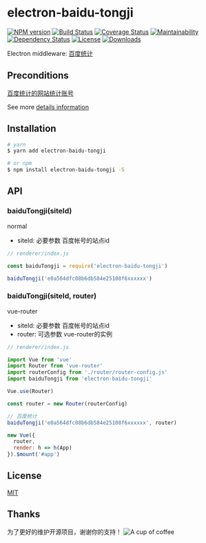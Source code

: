 # electron-baidu-tongji

[![NPM version][npm-image]][npm-url]
[![Build Status][travis-image]][travis-url]
[![Coverage Status][coveralls-image]][coveralls-url]
[![Maintainability][codeclimate-image]][codeclimate-url]
[![Dependency Status][david-image]][david-url]
[![License][license-image]][license-url]
[![Downloads][downloads-image]][downloads-url]

Electron middleware: [百度统计](https://tongji.baidu.com/)

## Preconditions
  [百度统计的网站统计账号](https://tongji.baidu.com/web/homepage/index)

  See more [details information](https://joehecn.github.io/electron-baidu-tongji/)

## Installation

``` bash
# yarn
$ yarn add electron-baidu-tongji

# or npm
$ npm install electron-baidu-tongji -S

```

## API

### baiduTongji(siteId)

normal
- siteId: 必要参数 百度帐号的站点id

``` javascript
// renderer/index.js

const baiduTongji = require('electron-baidu-tongji')

baiduTongji('e0a564dfc08b6db584e25108f6xxxxxx')

```

### baiduTongji(siteId, router)

vue-router
- siteId: 必要参数 百度帐号的站点id
- router: 可选参数 vue-router的实例

``` javascript
// renderer/index.js

import Vue from 'vue'
import Router from 'vue-router'
import routerConfig from './router/router-config.js'
import baiduTongji from 'electron-baidu-tongji'

Vue.use(Router)

const router = new Router(routerConfig)

// 百度统计
baiduTongji('e0a564dfc08b6db584e25108f6xxxxxx', router)

new Vue({
  router,
  render: h => h(App)
}).$mount('#app')

```

## License

  [MIT](https://github.com/joehecn/electron-baidu-tongji/blob/master/LICENSE)

## Thanks
  为了更好的维护开源项目，谢谢你的支持！
![A cup of coffee](https://raw.githubusercontent.com/joehecn/j/master/a_cup_of_coffee.JPG)

[npm-image]: https://img.shields.io/npm/v/electron-baidu-tongji.svg?style=flat-square
[npm-url]: https://npmjs.org/package/electron-baidu-tongji
[travis-image]: https://travis-ci.org/joehecn/electron-baidu-tongji.svg?branch=master
[travis-url]: https://travis-ci.org/joehecn/electron-baidu-tongji
[coveralls-image]: https://coveralls.io/repos/github/joehecn/electron-baidu-tongji/badge.svg?branch=master
[coveralls-url]: https://coveralls.io/github/joehecn/electron-baidu-tongji?branch=master
[codeclimate-image]: https://api.codeclimate.com/v1/badges/883cb85664346421241c/maintainability
[codeclimate-url]: https://codeclimate.com/github/joehecn/electron-baidu-tongji/maintainability
[david-image]: http://img.shields.io/david/joehecn/electron-baidu-tongji.svg?style=flat-square
[david-url]: https://david-dm.org/joehecn/electron-baidu-tongji
[license-image]: http://img.shields.io/npm/l/electron-baidu-tongji.svg?style=flat-square
[license-url]: https://github.com/joehecn/electron-baidu-tongji/blob/master/LICENSE
[downloads-image]: http://img.shields.io/npm/dm/electron-baidu-tongji.svg?style=flat-square
[downloads-url]: https://npmjs.org/package/electron-baidu-tongji